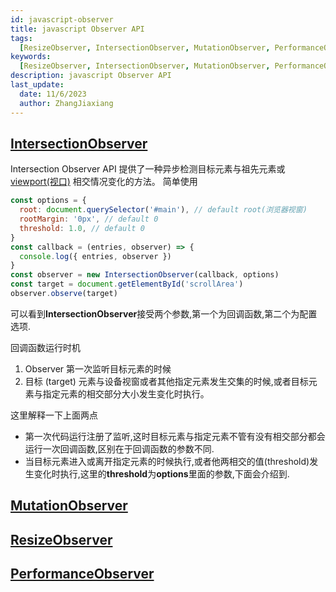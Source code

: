 ```yaml
---
id: javascript-observer
title: javascript Observer API
tags:
  [ResizeObserver, IntersectionObserver, MutationObserver, PerformanceObserver]
keywords:
  [ResizeObserver, IntersectionObserver, MutationObserver, PerformanceObserver]
description: javascript Observer API
last_update:
  date: 11/6/2023
  author: ZhangJiaxiang
---
```


## [IntersectionObserver](https://developer.mozilla.org/zh-CN/docs/Web/API/IntersectionObserver)

Intersection Observer API 提供了一种异步检测目标元素与祖先元素或 [viewport(视口)](https://developer.mozilla.org/zh-CN/docs/Glossary/Viewport) 相交情况变化的方法。
简单使用

```javascript
const options = {
  root: document.querySelector('#main'), // default root(浏览器视窗)
  rootMargin: '0px', // default 0
  threshold: 1.0, // default 0
}
const callback = (entries, observer) => {
  console.log({ entries, observer })
}
const observer = new IntersectionObserver(callback, options)
const target = document.getElementById('scrollArea')
observer.observe(target)
```
可以看到**IntersectionObserver**接受两个参数,第一个为回调函数,第二个为配置选项.   

回调函数运行时机
1. Observer 第一次监听目标元素的时候
2. 目标 (target) 元素与设备视窗或者其他指定元素发生交集的时候,或者目标元素与指定元素的相交部分大小发生变化时执行。   

这里解释一下上面两点
- 第一次代码运行注册了监听,这时目标元素与指定元素不管有没有相交部分都会运行一次回调函数,区别在于回调函数的参数不同.
- 当目标元素进入或离开指定元素的时候执行,或者他两相交的值(threshold)发生变化时执行,这里的**threshold**为**options**里面的参数,下面会介绍到.
## [MutationObserver](https://developer.mozilla.org/zh-CN/docs/Web/API/MutationObserver)

## [ResizeObserver](https://developer.mozilla.org/zh-CN/docs/Web/API/ResizeObserver)

## [PerformanceObserver](https://developer.mozilla.org/zh-CN/docs/Web/API/PerformanceObserver)
